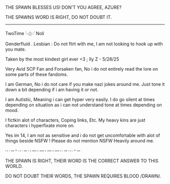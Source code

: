 THE SPAWN BLESSES US! DON'T YOU AGREE, AZURE?

THE SPAWNS WORD IS RIGHT, DO NOT DOUBT IT.

---------------------------------------------------

   TwoTime 𓆩⚝𓆪 Noli

   Genderfluid . Lesbian : Do not flirt with me, I am not looking to hook up with you mate.

Taken by the most kindest girl ever <3 ; Ily Z - 5/28/25
   
Very Avid SCP Fan and Forsaken fan, No i do not entirely read the lore on some parts of these fandoms. 

I am German, No i do not care if you make nazi jokes around me. Just tone it down a bit depending if i am having it or not.

I am Autistic, Meaning i can get hyper very easily. I do go silent at times depending on situation as i can not understand tone at times depending on mood.

I fictkin alot of characters, Coping links, Etc. My heavy kins are just characters i hyperfixate more on. 

Yes im 14, I am not as sensitive and i do not get uncomfortable with alot of things beside NSFW ! Please do not mention NSFW Heavily around me.

┄ ─ 𐎟 ┄ ─ ┄─┄─┄─┄─┄ ─ ┄ 𐎟 ─

THE SPAWN IS RIGHT, THEIR WORD IS THE CORRECT ANSWER TO THIS WORLD.

DO NOT DOUBT THEIR WORDS, THE SPAWN REQUIRES BLOOD /DRAWN/.
